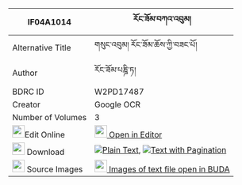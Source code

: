 |IF04A1014|རོང་ཟོམ་བཀའ་འབུམ། 
| --- | --- 
|Alternative Title |གསུང་འབུམ། རོང་ཟོམ་ཆོས་ཀྱི་བཟང་པོ།
|Author| རོང་ཟོམ་པཎྜི་ཏ།
|BDRC ID | W2PD17487
|Creator | Google OCR
|Number of Volumes| 3
|<img width="25" src="https://img.icons8.com/color/25/000000/edit-property.png">Edit Online| [<img width="25" src="https://avatars.githubusercontent.com/u/45091458?s=200&v=4"> Open in Editor](http://editor.openpecha.org/IF04A1014)
|<img width="25" src="https://img.icons8.com/fluent/48/000000/download-2.png"/>  Download | [![](https://img.icons8.com/color/20/000000/txt.png)Plain Text](https://github.com/Openpecha/IF04A1014/releases/download/v1/rong_zom_kabum_plain_IF04A1014.zip), [![](https://img.icons8.com/color/20/000000/txt.png)Text with Pagination](https://github.com/Openpecha/IF04A1014/releases/download/v1/rong_zom_kabum_pages_IF04A1014.zip)
|<img width="25" src="https://img.icons8.com/plasticine/100/000000/pictures-folder.png"/>  Source Images | [<img width="25" src="https://library.bdrc.io/icons/BUDA-small.svg"> Images of text file open in BUDA](https://library.bdrc.io/show/bdr:W2PD17487)